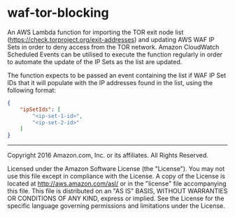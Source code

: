 # waf-tor-blocking

An AWS Lambda function for importing the TOR exit node list (https://check.torproject.org/exit-addresses) and updating AWS WAF IP Sets in order to deny access from the TOR network.
Amazon CloudWatch Scheduled Events can be utilised to execute the function regularly in order to automate the update of the IP Sets as the list are updated. 

The function expects to be passed an event containing the list if WAF IP Set IDs that it will populate with the IP addresses found in the list, using the following format:

```json
{
    "ipSetIds": [
        "<ip-set-1-id>",
        "<ip-set-2-id>"
    ] 
}
```
 
***

Copyright 2016 Amazon.com, Inc. or its affiliates. All Rights Reserved.

Licensed under the Amazon Software License (the "License"). You may not use this file except in compliance with the License. 
A copy of the License is located at http://aws.amazon.com/asl/ or in the "license" file accompanying this file. 
This file is distributed on an "AS IS" BASIS, WITHOUT WARRANTIES OR CONDITIONS OF ANY KIND, express or implied. 
See the License for the specific language governing permissions and limitations under the License.
